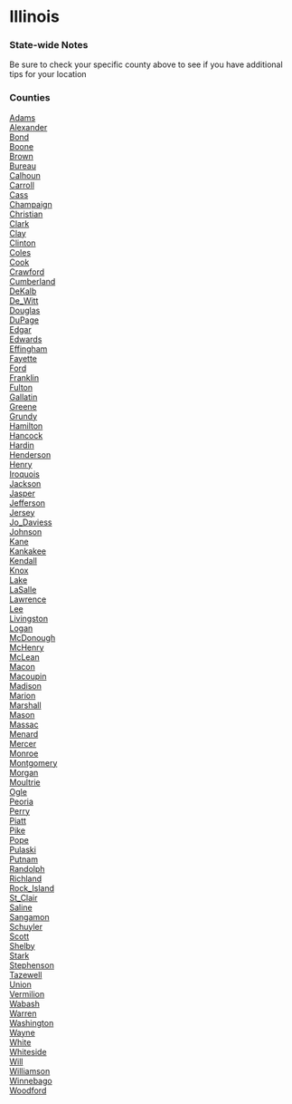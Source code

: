 # Illinois

### State-wide Notes
Be sure to check your specific county above to see if you have additional tips for your location

### Counties
[Adams](Adams.md)\
[Alexander](Alexander.md)\
[Bond](Bond.md)\
[Boone](Boone.md)\
[Brown](Brown.md)\
[Bureau](Bureau.md)\
[Calhoun](Calhoun.md)\
[Carroll](Carroll.md)\
[Cass](Cass.md)\
[Champaign](Champaign.md)\
[Christian](Christian.md)\
[Clark](Clark.md)\
[Clay](Clay.md)\
[Clinton](Clinton.md)\
[Coles](Coles.md)\
[Cook](Cook.md)\
[Crawford](Crawford.md)\
[Cumberland](Cumberland.md)\
[DeKalb](DeKalb.md)\
[De_Witt](De_Witt.md)\
[Douglas](Douglas.md)\
[DuPage](DuPage.md)\
[Edgar](Edgar.md)\
[Edwards](Edwards.md)\
[Effingham](Effingham.md)\
[Fayette](Fayette.md)\
[Ford](Ford.md)\
[Franklin](Franklin.md)\
[Fulton](Fulton.md)\
[Gallatin](Gallatin.md)\
[Greene](Greene.md)\
[Grundy](Grundy.md)\
[Hamilton](Hamilton.md)\
[Hancock](Hancock.md)\
[Hardin](Hardin.md)\
[Henderson](Henderson.md)\
[Henry](Henry.md)\
[Iroquois](Iroquois.md)\
[Jackson](Jackson.md)\
[Jasper](Jasper.md)\
[Jefferson](Jefferson.md)\
[Jersey](Jersey.md)\
[Jo_Daviess](Jo_Daviess.md)\
[Johnson](Johnson.md)\
[Kane](Kane.md)\
[Kankakee](Kankakee.md)\
[Kendall](Kendall.md)\
[Knox](Knox.md)\
[Lake](Lake.md)\
[LaSalle](LaSalle.md)\
[Lawrence](Lawrence.md)\
[Lee](Lee.md)\
[Livingston](Livingston.md)\
[Logan](Logan.md)\
[McDonough](McDonough.md)\
[McHenry](McHenry.md)\
[McLean](McLean.md)\
[Macon](Macon.md)\
[Macoupin](Macoupin.md)\
[Madison](Madison.md)\
[Marion](Marion.md)\
[Marshall](Marshall.md)\
[Mason](Mason.md)\
[Massac](Massac.md)\
[Menard](Menard.md)\
[Mercer](Mercer.md)\
[Monroe](Monroe.md)\
[Montgomery](Montgomery.md)\
[Morgan](Morgan.md)\
[Moultrie](Moultrie.md)\
[Ogle](Ogle.md)\
[Peoria](Peoria.md)\
[Perry](Perry.md)\
[Piatt](Piatt.md)\
[Pike](Pike.md)\
[Pope](Pope.md)\
[Pulaski](Pulaski.md)\
[Putnam](Putnam.md)\
[Randolph](Randolph.md)\
[Richland](Richland.md)\
[Rock_Island](Rock_Island.md)\
[St_Clair](St_Clair.md)\
[Saline](Saline.md)\
[Sangamon](Sangamon.md)\
[Schuyler](Schuyler.md)\
[Scott](Scott.md)\
[Shelby](Shelby.md)\
[Stark](Stark.md)\
[Stephenson](Stephenson.md)\
[Tazewell](Tazewell.md)\
[Union](Union.md)\
[Vermilion](Vermilion.md)\
[Wabash](Wabash.md)\
[Warren](Warren.md)\
[Washington](Washington.md)\
[Wayne](Wayne.md)\
[White](White.md)\
[Whiteside](Whiteside.md)\
[Will](Will.md)\
[Williamson](Williamson.md)\
[Winnebago](Winnebago.md)\
[Woodford](Woodford.md)